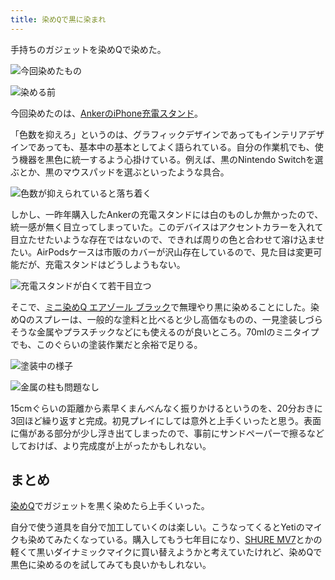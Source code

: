 ```yaml
---
title: 染めQで黒に染まれ
---
```

手持ちのガジェットを染めQで染めた。

![](https://lh4.googleusercontent.com/TYbgj6fPj5Is72rpxRawIXme5r_Zfj3Pk6rS3xPKt2VKgg1CGE-mOgy_fvuPdXQb5jXzpbFuzK1fxKOJ8CTyWCo3oz1bcJPoTzmI5amve8gZtVtyOu3jIqXMpK6Ems-8X_WRcRXatYyv8ypSSL4T5Q "今回染めたもの")

![](https://lh4.googleusercontent.com/BjJU7Gp_gB0aH1gRLSPGJaQWR8V1HfowiWinSZhAB6Jp4CYsswQn05pcGSpc8vCrEFr5qk6b7gVh1OIUHSgB81q-ynN6S-piSxp0ZHmHJC0mY1BerPX40IVGHPgHW8x6eG7hLsBZ7FJ0waF3FdW6Bg "染める前")

今回染めたのは、[AnkerのiPhone充電スタンド](https://r7kamura.com/articles/2021-09-06-anker-iphone-stand)。

「色数を抑えろ」というのは、グラフィックデザインであってもインテリアデザインであっても、基本中の基本としてよく語られている。自分の作業机でも、使う機器を黒色に統一するよう心掛けている。例えば、黒のNintendo Switchを選ぶとか、黒のマウスパッドを選ぶといったような具合。

![](https://lh3.googleusercontent.com/npb3qWf5KLXcVfb3reaHyEimQAQo7I-CU6qRadQPTDpl_Nclz8_M7qfAdxXqzNVFF01FHA9ZMX387oJuMMhF0W2y-agWM_ZqO3sW9hcotnhEG4Uk7AtaJAY7D-jCtXgxdB5ppkMjT9JTW-zWOVc-cQ "色数が抑えられていると落ち着く")

しかし、一昨年購入したAnkerの充電スタンドには白のものしか無かったので、統一感が無く目立ってしまっていた。このデバイスはアクセントカラーを入れて目立たせたいような存在ではないので、できれば周りの色と合わせて溶け込ませたい。AirPodsケースは市販のカバーが沢山存在しているので、見た目は変更可能だが、充電スタンドはどうしようもない。

![](https://lh3.googleusercontent.com/ZtCsRcg-140azq088gfR2k6vCKZiikR93KZDObnIC9IOEwU7y4zzC31BK1ehw4kmS5frecBfkvcwMDXaQX8KcZ9jrPR8Ee_5jhxPj5edc-ctveSedttAm8sAsoElQfcm9TTSkkGp1e81xpOYT4oDOg "充電スタンドが白くて若干目立つ")

そこで、[ミニ染めQ エアゾール ブラック](https://www.amazon.co.jp/dp/B003QMFUKO)で無理やり黒に染めることにした。染めQのスプレーは、一般的な塗料と比べると少し高価なものの、一見塗装しづらそうな金属やプラスチックなどにも使えるのが良いところ。70mlのミニタイプでも、このぐらいの塗装作業だと余裕で足りる。

![](https://lh6.googleusercontent.com/5XvwrsJwBc7ZqEvjiFSsws3hgtqtr2MTfAymaUjBx_RSmETlk1FDShzwpENX6-WHT3Rp13rZW0Wb6OysJ46vUR8037XFIcBHcr9gd7Uyti467dSeWZlUYRJ0ta2-A7-k3R_osHWI9Uzx8I76-qtioA "塗装中の様子")

![](https://lh6.googleusercontent.com/X-tkiwF5EVTvbkXmRZ-_cEV4Qxj0FggavvJLZ6sQ8KTepBzhy3pxSRJ93079ujprcukX7xT-SSw6G9ue-7CFIh1jGQiKQ7YrdWPcF6DKO4l7F2PxqkoRw3NvEaXKhdc7qvqcGYlm4iYNXHBD4ehe8A "金属の柱も問題なし")

15cmぐらいの距離から素早くまんべんなく振りかけるというのを、20分おきに3回ほど繰り返すと完成。初見プレイにしては意外と上手くいったと思う。表面に傷がある部分が少し浮き出てしまったので、事前にサンドペーパーで擦るなどしておけば、より完成度が上がったかもしれない。

まとめ
---

[染めQ](https://www.amazon.co.jp/dp/B003QMFUKO)でガジェットを黒く染めたら上手くいった。

自分で使う道具を自分で加工していくのは楽しい。こうなってくるとYetiのマイクも染めてみたくなっている。購入してもう七年目になり、[SHURE MV7](https://www.amazon.co.jp/dp/B08KY7G1GV)とかの軽くて黒いダイナミックマイクに買い替えようかと考えていたけれど、染めQで黒色に染めるのを試してみても良いかもしれない。
